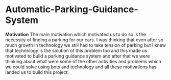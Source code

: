 # Automatic-Parking-Guidance-System
<b>Motivation</b>
The main motivation which motivated us to do so is the necessity of finding a parking for our cars.
I was thinking that even after so much growth in technology we still had to take tension of parking
but I knew that technology is the solution of this problem too and this made us motivated to build a
parking guidance system and after that we were thinking about what were some of the other
activities and problems which we could solve using bots and technology and all these motivations
has landed us to build this project.
